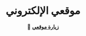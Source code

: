 <h1 align="center">موقعي الإلكتروني</h1>
<p align="center">
  🔗 <a href="https://akramaljabari.github.io/" target="_blank"><b>زيارة موقعي</b></a>
</p>
